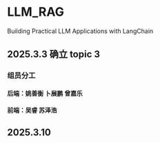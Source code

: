 # LLM_RAG
Building Practical LLM Applications with LangChain

## 2025.3.3 确立 topic 3
### 组员分工
#### 后端：姚善衡 卜展鹏 曾嘉乐
#### 前端：吴睿 苏泽浩

## 2025.3.10 
